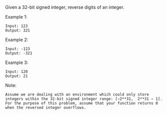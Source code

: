 Given a 32-bit signed integer, reverse digits of an integer.

Example 1:
```
Input: 123
Output: 321
```
Example 2:
```
Input: -123
Output: -321
```
Example 3:
```
Input: 120
Output: 21
```
Note:
```
Assume we are dealing with an environment which could only store integers within the 32-bit signed integer range: [−2**31,  2**31 − 1]. For the purpose of this problem, assume that your function returns 0 when the reversed integer overflows.
```

